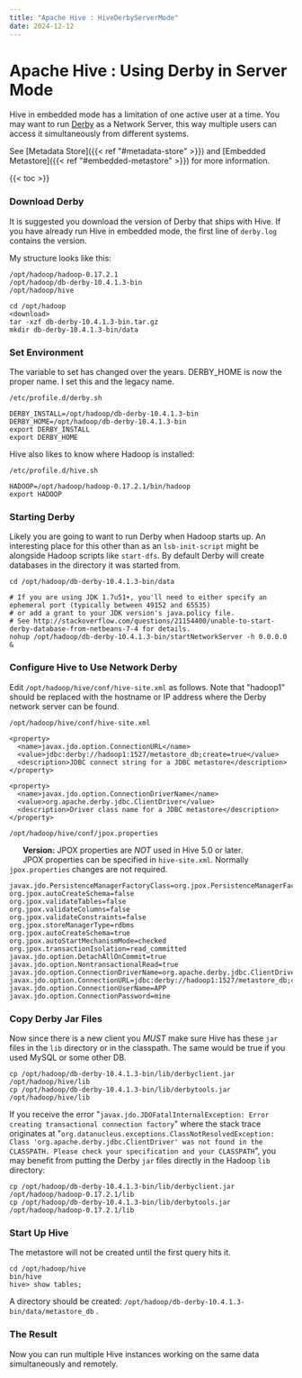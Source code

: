 ```yaml
---
title: "Apache Hive : HiveDerbyServerMode"
date: 2024-12-12
---
```


# Apache Hive : Using Derby in Server Mode

Hive in embedded mode has a limitation of one active user at a time. You may want to run [Derby](http://db.apache.org/derby/) as a Network Server, this way multiple users can access it simultaneously from different systems.

See [Metadata Store]({{< ref "#metadata-store" >}}) and [Embedded Metastore]({{< ref "#embedded-metastore" >}}) for more information.

{{< toc >}}

### Download Derby

It is suggested you download the version of Derby that ships with Hive. If you have already run Hive in embedded mode, the first line of `derby.log` contains the version.

My structure looks like this:

```
/opt/hadoop/hadoop-0.17.2.1
/opt/hadoop/db-derby-10.4.1.3-bin
/opt/hadoop/hive

```

```
cd /opt/hadoop
<download>
tar -xzf db-derby-10.4.1.3-bin.tar.gz
mkdir db-derby-10.4.1.3-bin/data

```

### Set Environment

The variable to set has changed over the years. DERBY_HOME is now the proper name. I set this and the legacy name.

`/etc/profile.d/derby.sh`

```
DERBY_INSTALL=/opt/hadoop/db-derby-10.4.1.3-bin
DERBY_HOME=/opt/hadoop/db-derby-10.4.1.3-bin
export DERBY_INSTALL
export DERBY_HOME

```

Hive also likes to know where Hadoop is installed:

`/etc/profile.d/hive.sh`

```
HADOOP=/opt/hadoop/hadoop-0.17.2.1/bin/hadoop
export HADOOP

```

### Starting Derby

Likely you are going to want to run Derby when Hadoop starts up. An interesting place for this other than as an `lsb-init-script` might be alongside Hadoop scripts like `start-dfs`. By default Derby will create databases in the directory it was started from.

```
cd /opt/hadoop/db-derby-10.4.1.3-bin/data
 
# If you are using JDK 1.7u51+, you'll need to either specify an ephemeral port (typically between 49152 and 65535)
# or add a grant to your JDK version's java.policy file.
# See http://stackoverflow.com/questions/21154400/unable-to-start-derby-database-from-netbeans-7-4 for details.
nohup /opt/hadoop/db-derby-10.4.1.3-bin/startNetworkServer -h 0.0.0.0 &

```

### Configure Hive to Use Network Derby

Edit `/opt/hadoop/hive/conf/hive-site.xml` as follows. Note that "hadoop1" should be replaced with the hostname or IP address where the Derby network server can be found.

`/opt/hadoop/hive/conf/hive-site.xml`

```
<property>
  <name>javax.jdo.option.ConnectionURL</name>
  <value>jdbc:derby://hadoop1:1527/metastore_db;create=true</value>
  <description>JDBC connect string for a JDBC metastore</description>
</property>

<property>
  <name>javax.jdo.option.ConnectionDriverName</name>
  <value>org.apache.derby.jdbc.ClientDriver</value>
  <description>Driver class name for a JDBC metastore</description>
</property>

```

`/opt/hadoop/hive/conf/jpox.properties`

      **Version:** JPOX properties are *NOT* used in Hive 5.0 or later.  
       JPOX properties can be specified in `hive-site.xml`. Normally `jpox.properties` changes are not required.

```
javax.jdo.PersistenceManagerFactoryClass=org.jpox.PersistenceManagerFactoryImpl
org.jpox.autoCreateSchema=false
org.jpox.validateTables=false
org.jpox.validateColumns=false
org.jpox.validateConstraints=false
org.jpox.storeManagerType=rdbms
org.jpox.autoCreateSchema=true
org.jpox.autoStartMechanismMode=checked
org.jpox.transactionIsolation=read_committed
javax.jdo.option.DetachAllOnCommit=true
javax.jdo.option.NontransactionalRead=true
javax.jdo.option.ConnectionDriverName=org.apache.derby.jdbc.ClientDriver
javax.jdo.option.ConnectionURL=jdbc:derby://hadoop1:1527/metastore_db;create=true
javax.jdo.option.ConnectionUserName=APP
javax.jdo.option.ConnectionPassword=mine

```

### Copy Derby Jar Files

Now since there is a new client you *MUST* make sure Hive has these `jar` files in the `lib` directory or in the classpath. The same would be true if you used MySQL or some other DB.

```
cp /opt/hadoop/db-derby-10.4.1.3-bin/lib/derbyclient.jar /opt/hadoop/hive/lib
cp /opt/hadoop/db-derby-10.4.1.3-bin/lib/derbytools.jar /opt/hadoop/hive/lib

```

If you receive the error "`javax.jdo.JDOFatalInternalException: Error creating transactional connection factory`" where the stack trace originates at "`org.datanucleus.exceptions.ClassNotResolvedException: Class 'org.apache.derby.jdbc.ClientDriver' was not found in the CLASSPATH. Please check your specification and your CLASSPATH`", you may benefit from putting the Derby `jar` files directly in the Hadoop `lib` directory:

```
cp /opt/hadoop/db-derby-10.4.1.3-bin/lib/derbyclient.jar /opt/hadoop/hadoop-0.17.2.1/lib
cp /opt/hadoop/db-derby-10.4.1.3-bin/lib/derbytools.jar /opt/hadoop/hadoop-0.17.2.1/lib

```

### Start Up Hive

The metastore will not be created until the first query hits it.

```
cd /opt/hadoop/hive
bin/hive
hive> show tables;

```

A directory should be created: `/opt/hadoop/db-derby-10.4.1.3-bin/data/metastore_db` .

### The Result

Now you can run multiple Hive instances working on the same data simultaneously and remotely.

 

 

